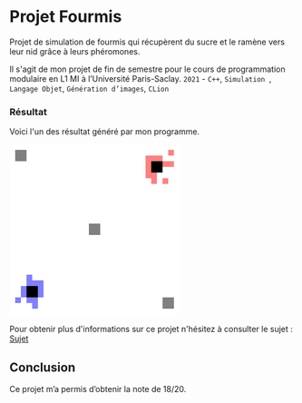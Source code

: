 # Projet Fourmis
Projet de simulation de fourmis qui récupèrent du sucre et le ramène vers leur nid grâce à leurs phéromones.

Il s'agit de mon projet de fin de semestre pour le cours de programmation modulaire en L1 MI à l’Université Paris-Saclay.
`2021` - `C++`, `Simulation `, `Langage Objet`, `Génération d’images`, `CLion`

### Résultat

Voici l'un des résultat généré par mon programme.

![ Résultat](img/movie.gif)

Pour obtenir plus d'informations sur ce projet n'hésitez à consulter le sujet : [Sujet](https://github.com/Julien-LG/Projet-Fourmis/blob/main/projet_fourmis.pdf)

## Conclusion

Ce projet m’a permis d’obtenir la note de 18/20.
